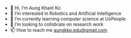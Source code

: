 - 👋 Hi, I’m Aung Khant Ko
- 👀 I’m interested in Robotics and Artificial Intelligence
- 🌱 I’m currently learning computer science at UoPeople
- 💞️ I’m looking to collobrate on research work
- 📫 How to reach me aungkko.edu@gmail.com

<!---
akkexd/akkexd is a ✨ special ✨ repository because its `README.md` (this file) appears on your GitHub profile.
You can click the Preview link to take a look at your changes.
--->
